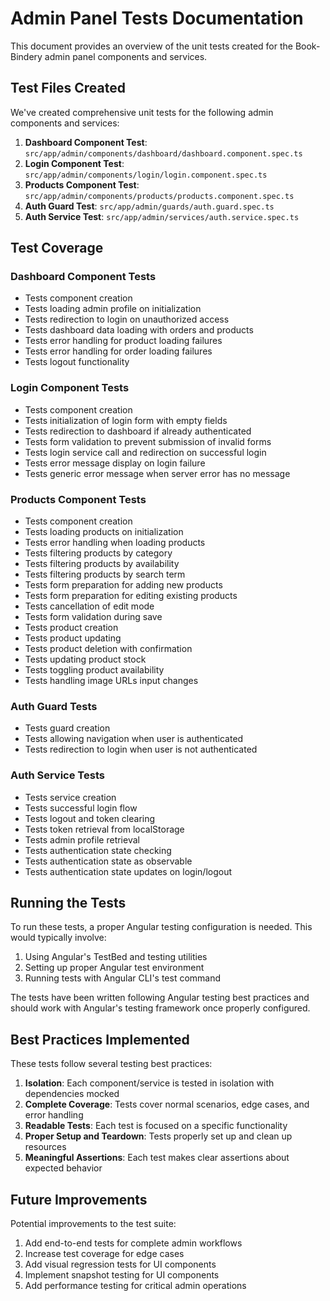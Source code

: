 # Admin Panel Tests Documentation

This document provides an overview of the unit tests created for the Book-Bindery admin panel components and services.

## Test Files Created

We've created comprehensive unit tests for the following admin components and services:

1. **Dashboard Component Test**: `src/app/admin/components/dashboard/dashboard.component.spec.ts`
2. **Login Component Test**: `src/app/admin/components/login/login.component.spec.ts`
3. **Products Component Test**: `src/app/admin/components/products/products.component.spec.ts`
4. **Auth Guard Test**: `src/app/admin/guards/auth.guard.spec.ts`
5. **Auth Service Test**: `src/app/admin/services/auth.service.spec.ts`

## Test Coverage

### Dashboard Component Tests
- Tests component creation
- Tests loading admin profile on initialization
- Tests redirection to login on unauthorized access
- Tests dashboard data loading with orders and products
- Tests error handling for product loading failures
- Tests error handling for order loading failures
- Tests logout functionality

### Login Component Tests
- Tests component creation
- Tests initialization of login form with empty fields
- Tests redirection to dashboard if already authenticated
- Tests form validation to prevent submission of invalid forms
- Tests login service call and redirection on successful login
- Tests error message display on login failure
- Tests generic error message when server error has no message

### Products Component Tests
- Tests component creation
- Tests loading products on initialization
- Tests error handling when loading products
- Tests filtering products by category
- Tests filtering products by availability
- Tests filtering products by search term
- Tests form preparation for adding new products
- Tests form preparation for editing existing products
- Tests cancellation of edit mode
- Tests form validation during save
- Tests product creation
- Tests product updating
- Tests product deletion with confirmation
- Tests updating product stock
- Tests toggling product availability
- Tests handling image URLs input changes

### Auth Guard Tests
- Tests guard creation
- Tests allowing navigation when user is authenticated
- Tests redirection to login when user is not authenticated

### Auth Service Tests
- Tests service creation
- Tests successful login flow
- Tests logout and token clearing
- Tests token retrieval from localStorage
- Tests admin profile retrieval
- Tests authentication state checking
- Tests authentication state as observable
- Tests authentication state updates on login/logout

## Running the Tests

To run these tests, a proper Angular testing configuration is needed. This would typically involve:

1. Using Angular's TestBed and testing utilities
2. Setting up proper Angular test environment
3. Running tests with Angular CLI's test command

The tests have been written following Angular testing best practices and should work with Angular's testing framework once properly configured.

## Best Practices Implemented

These tests follow several testing best practices:

1. **Isolation**: Each component/service is tested in isolation with dependencies mocked
2. **Complete Coverage**: Tests cover normal scenarios, edge cases, and error handling
3. **Readable Tests**: Each test is focused on a specific functionality
4. **Proper Setup and Teardown**: Tests properly set up and clean up resources
5. **Meaningful Assertions**: Each test makes clear assertions about expected behavior

## Future Improvements

Potential improvements to the test suite:

1. Add end-to-end tests for complete admin workflows
2. Increase test coverage for edge cases
3. Add visual regression tests for UI components
4. Implement snapshot testing for UI components
5. Add performance testing for critical admin operations 